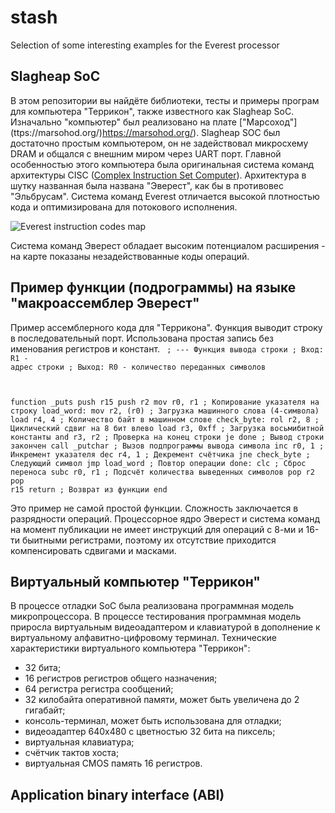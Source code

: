 # stash
Selection of some interesting examples for the Everest processor

## Slagheap SoC

В этом репозитории вы найдёте библиотеки, тесты и примеры програм для компьютера "Террикон", также известного как Slagheap SoC. Изначально "компьютер" был реализовано на плате ["Марсоход"]    (ttps://marsohod.org/)https://marsohod.org/). Slagheap SOC был достаточно простым компьютером, он не задействовал микросхему DRAM и общался с внешним миром через UART порт. 
Главной особенностью этого компьютера была оригинальная система команд архитектуры CISC ([Complex Instruction Set Computer](https://habr.com/ru/companies/selectel/articles/542074/)).
Архитектура в шутку названная была названа "Эверест", как бы в противовес "Эльбрусам". Система команд Everest отличается высокой плотностью кода и оптимизирована для потокового исполнения.

![Everest instruction codes map](https://everest.l4os.ru/wp-content/uploads/2015/02/MAP_EVER_1_1.png)

Система команд Эверест обладает высоким потенциалом расширения - на карте показаны незадействованные коды операций.

## Пример функции (подрограммы) на языке "макроассемблер Эверест"

Пример ассемблерного кода для "Террикона". Функция выводит строку в последовательный порт.
Использована простая запись без именования регистров и констант.
<code>
; --- Функция вывода строки
; Вход: R1 - адрес строки
; Выход: R0 - количество переданных символов

function	_puts
	push	r15
	push	r2
	mov	r0, r1		; Копирование указателя на строку
load_word:
	mov	r2, (r0)	; Загрузка машинного слова (4-символа)
	load	r4, 4		; Количество байт в машинном слове
check_byte:
	rol	r2, 8		; Циклический сдвиг на 8 бит влево
	load	r3, 0xff	; Загрузка восьмибитной константы
	and	r3, r2		; Проверка на конец строки
	je	done		; Вывод строки закончен
	call	_putchar        ; Вызов подпрограммы вывода символа
	inc	r0, 1		; Инкремент указателя
	dec	r4, 1		; Декремент счётчика
	jne	check_byte	; Следующий символ
	jmp	load_word	; Повтор операции
done:
	clc			; Сброс переноса
	subc	r0, r1		; Подсчёт количества выведенных символов
	pop	r2
	pop	r15
	return			; Возврат из функции
end
</code>

Это пример не самой простой функции. Сложность заключается в разрядности операций. Процессорное ядро Эверест и система команд на момент публикации не имеет инструкций для операций с 8-ми и 16-ти быитными регистрами, поэтому их отсутствие приходится компенсировать сдвигами и масками.

## Виртуальный компьютер "Террикон"

В процессе отладки SoC была реализована программная модель микропроцессора. В процессе тестирования программная модель приросла виртуальным видеоадаптером и клавиатурой в дополнение к виртуальному алфавитно-цифровому терминал. Технические характеристики виртуального компьютера "Террикон": 
- 32 бита;
- 16 регистров регистров общего назначения;
- 64 регистра  регистра сообщений;
- 32 килобайта оперативной памяти, может быть увеличена до 2 гигабайт;
- консоль-терминал, может быть использована для отладки;
- видеоадаптер 640х480 с цветностью 32 бита на пиксель;
- виртуальная клавиатура;
- счётчик тактов хоста;
- виртуальная CMOS память 16 регистров.

<!-- позиционно независимый код который не привязанн к конкретным адресам -->

## Application binary interface (ABI)

